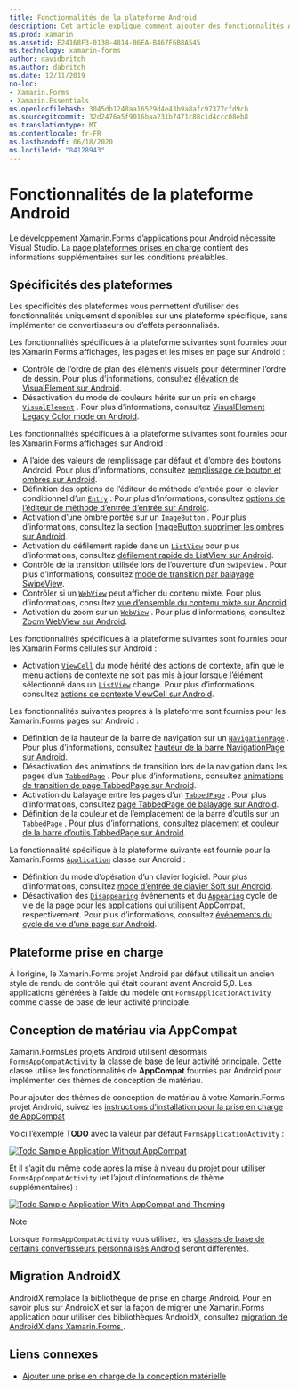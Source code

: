 ```yaml
---
title: Fonctionnalités de la plateforme Android
description: Cet article explique comment ajouter des fonctionnalités Android spécifiques aux Xamarin.Forms applications.
ms.prod: xamarin
ms.assetid: E24168F3-0138-4814-86EA-B467F6B8A545
ms.technology: xamarin-forms
author: davidbritch
ms.author: dabritch
ms.date: 12/11/2019
no-loc:
- Xamarin.Forms
- Xamarin.Essentials
ms.openlocfilehash: 3045db1248aa16529d4e43b9a8afc97377cfd9cb
ms.sourcegitcommit: 32d2476a5f9016baa231b7471c88c1d4ccc08eb8
ms.translationtype: MT
ms.contentlocale: fr-FR
ms.lasthandoff: 06/18/2020
ms.locfileid: "84128943"
---
```

# <a name="android-platform-features"></a>Fonctionnalités de la plateforme Android

Le développement Xamarin.Forms d’applications pour Android nécessite Visual Studio. La [page plateformes prises en charge](~/get-started/supported-platforms.md) contient des informations supplémentaires sur les conditions préalables.

## <a name="platform-specifics"></a>Spécificités des plateformes

Les spécificités des plateformes vous permettent d’utiliser des fonctionnalités uniquement disponibles sur une plateforme spécifique, sans implémenter de convertisseurs ou d’effets personnalisés.

Les fonctionnalités spécifiques à la plateforme suivantes sont fournies pour les Xamarin.Forms affichages, les pages et les mises en page sur Android :

- Contrôle de l’ordre de plan des éléments visuels pour déterminer l’ordre de dessin. Pour plus d’informations, consultez [élévation de VisualElement sur Android](visualelement-elevation.md).
- Désactivation du mode de couleurs hérité sur un pris en charge [`VisualElement`](xref:Xamarin.Forms.VisualElement) . Pour plus d’informations, consultez [VisualElement Legacy Color mode on Android](legacy-color-mode.md).

Les fonctionnalités spécifiques à la plateforme suivantes sont fournies pour les Xamarin.Forms affichages sur Android :

- À l’aide des valeurs de remplissage par défaut et d’ombre des boutons Android. Pour plus d’informations, consultez [remplissage de bouton et ombres sur Android](button-padding-shadow.md).
- Définition des options de l’éditeur de méthode d’entrée pour le clavier conditionnel d’un [`Entry`](xref:Xamarin.Forms.Entry) . Pour plus d’informations, consultez [options de l’éditeur de méthode d’entrée d’entrée sur Android](entry-ime-options.md).
- Activation d’une ombre portée sur un `ImageButton` . Pour plus d’informations, consultez la section [ImageButton supprimer les ombres sur Android](imagebutton-drop-shadow.md).
- Activation du défilement rapide dans un [`ListView`](xref:Xamarin.Forms.ListView) pour plus d’informations, consultez [défilement rapide de ListView sur Android](listview-fast-scrolling.md).
- Contrôle de la transition utilisée lors de l’ouverture d’un `SwipeView` . Pour plus d’informations, consultez [mode de transition par balayage SwipeView](swipeview-swipetransitionmode.md).
- Contrôler si un [`WebView`](xref:Xamarin.Forms.WebView) peut afficher du contenu mixte. Pour plus d’informations, consultez [vue d’ensemble du contenu mixte sur Android](webview-mixed-content.md).
- Activation du zoom sur un [`WebView`](xref:Xamarin.Forms.WebView) . Pour plus d’informations, consultez [Zoom WebView sur Android](webview-zoom-controls.md).

Les fonctionnalités spécifiques à la plateforme suivantes sont fournies pour les Xamarin.Forms cellules sur Android :

- Activation [`ViewCell`](xref:Xamarin.Forms.ViewCell) du mode hérité des actions de contexte, afin que le menu actions de contexte ne soit pas mis à jour lorsque l’élément sélectionné dans un [`ListView`](xref:Xamarin.Forms.ListView) change. Pour plus d’informations, consultez [actions de contexte ViewCell sur Android](viewcell-context-actions.md).

Les fonctionnalités suivantes propres à la plateforme sont fournies pour les Xamarin.Forms pages sur Android :

- Définition de la hauteur de la barre de navigation sur un [`NavigationPage`](xref:Xamarin.Forms.NavigationPage) . Pour plus d’informations, consultez [hauteur de la barre NavigationPage sur Android](navigationpage-bar-height.md).
- Désactivation des animations de transition lors de la navigation dans les pages d’un [`TabbedPage`](xref:Xamarin.Forms.TabbedPage) . Pour plus d’informations, consultez [animations de transition de page TabbedPage sur Android](tabbedpage-transition-animations.md).
- Activation du balayage entre les pages d’un [`TabbedPage`](xref:Xamarin.Forms.TabbedPage) . Pour plus d’informations, consultez [page TabbedPage de balayage sur Android](tabbedpage-page-swiping.md).
- Définition de la couleur et de l’emplacement de la barre d’outils sur un [`TabbedPage`](xref:Xamarin.Forms.TabbedPage) . Pour plus d’informations, consultez [placement et couleur de la barre d’outils TabbedPage sur Android](tabbedpage-toolbar-placement-color.md).

La fonctionnalité spécifique à la plateforme suivante est fournie pour la Xamarin.Forms [`Application`](xref:Xamarin.Forms.Application) classe sur Android :

- Définition du mode d’opération d’un clavier logiciel. Pour plus d’informations, consultez [mode d’entrée de clavier Soft sur Android](soft-keyboard-input-mode.md).
- Désactivation des [`Disappearing`](xref:Xamarin.Forms.Page.Appearing) événements et du [`Appearing`](xref:Xamarin.Forms.Page.Appearing) cycle de vie de la page pour les applications qui utilisent AppCompat, respectivement. Pour plus d’informations, consultez [événements du cycle de vie d’une page sur Android](page-lifecycle-events.md).

## <a name="platform-support"></a>Plateforme prise en charge

À l’origine, le Xamarin.Forms projet Android par défaut utilisait un ancien style de rendu de contrôle qui était courant avant Android 5,0. Les applications générées à l’aide du modèle ont `FormsApplicationActivity` comme classe de base de leur activité principale.

## <a name="material-design-via-appcompat"></a>Conception de matériau via AppCompat

Xamarin.FormsLes projets Android utilisent désormais `FormsAppCompatActivity` la classe de base de leur activité principale. Cette classe utilise les fonctionnalités de **AppCompat** fournies par Android pour implémenter des thèmes de conception de matériau.

Pour ajouter des thèmes de conception de matériau à votre Xamarin.Forms projet Android, suivez les [instructions d’installation pour la prise en charge de AppCompat](appcompat-material-design.md)

Voici l’exemple **TODO** avec la valeur par défaut `FormsApplicationActivity` :

[![](images/before-appcompat-sml.png "Todo Sample Application Without AppCompat")](images/before-appcompat.png#lightbox "Todo Sample Application Without AppCompat")

Et il s’agit du même code après la mise à niveau du projet pour utiliser `FormsAppCompatActivity` (et l’ajout d’informations de thème supplémentaires) :

[![](images/post-appcompat-sml.png "Todo Sample Application With AppCompat and Theming")](images/post-appcompat.png#lightbox "Todo Sample Application With AppCompat and Theming")

> [!NOTE]
> Lorsque `FormsAppCompatActivity` vous utilisez, les [classes de base de certains convertisseurs personnalisés Android](~/xamarin-forms/app-fundamentals/custom-renderer/renderers.md) seront différentes.

## <a name="androidx-migration"></a>Migration AndroidX

AndroidX remplace la bibliothèque de prise en charge Android. Pour en savoir plus sur AndroidX et sur la façon de migrer une Xamarin.Forms application pour utiliser des bibliothèques AndroidX, consultez [migration de AndroidX dans Xamarin.Forms ](~/xamarin-forms/platform/android/androidx-migration.md).

## <a name="related-links"></a>Liens connexes

- [Ajouter une prise en charge de la conception matérielle](appcompat-material-design.md)
